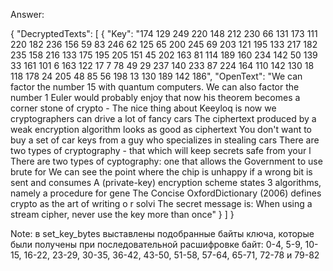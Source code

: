 Answer:

{
    "DecryptedTexts": [
        {
            "Key": "174 129 249 220 148 212 230 66 131 173 111 220 182 236 156 59 83 246 62 125 65 200 245 69 203 121 195 133 217 182 235 158 216 133 175 195 205 151 45 202 163 81 114 189 160 234 142 50 139 33 161 101 6 163 122 17 7 78 49 29 237 140 233 87 224 164 110 142 130 18 118 178 24 205 48 85 56 198 13 130 189 142 186",
            "OpenText": 
            "We can factor the number 15 with quantum computers. We can also factor the number 1 
             Euler would probably enjoy that now his theorem becomes a corner stone of crypto - 
             The nice thing about Keeyloq is now we cryptographers can drive a lot of fancy cars
             The ciphertext produced by a weak encryption algorithm looks as good as ciphertext 
             You don't want to buy a set of car keys from a guy who specializes in stealing cars
             There are two types of cryptography - that which will keep secrets safe from your l
             There are two types of cyptography: one that allows the Government to use brute for
             We can see the point where the chip is unhappy if a wrong bit is sent and consumes 
             A (private-key)  encryption scheme states 3 algorithms, namely a procedure for gene
             The Concise OxfordDictionary (2006) defines crypto as the art of  writing o r solvi
             The secret message is: When using a stream cipher, never use the key more than once"
        }
    ]
}


Note: в set_key_bytes выставлены подобранные байты ключа, которые были получены при последовательной расшифровке байт: 0-4, 5-9, 10-15, 16-22, 23-29, 30-35, 36-42, 43-50, 51-58, 57-64, 65-71, 72-78 и 79-82